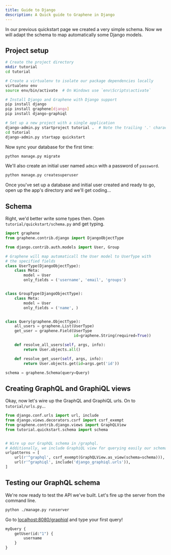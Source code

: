 ```yaml
---
title: Guide to Django
description: A Quick guide to Graphene in Django
---
```


In our previous quickstart page we created a very simple schema.
Now we will adapt the schema to map automatically some Django models.

## Project setup

```bash
# Create the project directory
mkdir tutorial
cd tutorial

# Create a virtualenv to isolate our package dependencies locally
virtualenv env
source env/bin/activate  # On Windows use `env\Scripts\activate`

# Install Django and Graphene with Django support
pip install django
pip install graphene[django]
pip install django-graphiql

# Set up a new project with a single application
django-admin.py startproject tutorial .  # Note the trailing '.' character
cd tutorial
django-admin.py startapp quickstart
```

Now sync your database for the first time:

```bash
python manage.py migrate
```

We'll also create an initial user named `admin` with a password of `password`.

```bash
python manage.py createsuperuser
```

Once you've set up a database and initial user created and ready to go, open up the app's directory and we'll get coding...



## Schema

Right, we'd better write some types then. Open `tutorial/quickstart/schema.py` and get typing.

```python
import graphene
from graphene.contrib.django import DjangoObjectType

from django.contrib.auth.models import User, Group

# Graphene will map automaticall the User model to UserType with
# the specified fields
class UserType(DjangoObjectType):
    class Meta:
        model = User
        only_fields = ('username', 'email', 'groups')


class GroupType(DjangoObjectType):
    class Meta:
        model = User
        only_fields = ('name', )


class Query(graphene.ObjectType):
    all_users = graphene.List(UserType)
    get_user = graphene.Field(UserType
                              id=graphene.String(required=True))

    def resolve_all_users(self, args, info):
        return User.objects.all()

    def resolve_get_user(self, args, info):
        return User.objects.get(id=args.get('id'))

schema = graphene.Schema(query=Query)
```


## Creating GraphQL and GraphiQL views

Okay, now let's wire up the GraphQL and GraphiQL urls. On to `tutorial/urls.py`...


```python
from django.conf.urls import url, include
from django.views.decorators.csrf import csrf_exempt
from graphene.contrib.django.views import GraphQLView
from tutorial.quickstart.schema import schema


# Wire up our GraphQL schema in /graphql.
# Additionally, we include GraphiQL view for querying easily our schema.
urlpatterns = [
    url(r'^graphql', csrf_exempt(GraphQLView.as_view(schema=schema))),
    url(r'^graphiql', include('django_graphiql.urls')),
]
```

## Testing our GraphQL schema

We're now ready to test the API we've built. Let's fire up the server from the command line.

```bash
python ./manage.py runserver
```

Go to [localhost:8080/graphiql](http://localhost:8080/graphiql) and type your first query!

```graphql
myQuery {
    getUser(id:"1") {
        username
    }
}
```
